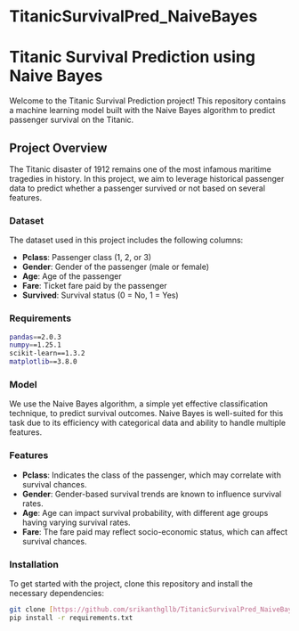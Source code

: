 # TitanicSurvivalPred_NaiveBayes
# Titanic Survival Prediction using Naive Bayes

Welcome to the Titanic Survival Prediction project! This repository contains a machine learning model built with the Naive Bayes algorithm to predict passenger survival on the Titanic. 

## Project Overview

The Titanic disaster of 1912 remains one of the most infamous maritime tragedies in history. In this project, we aim to leverage historical passenger data to predict whether a passenger survived or not based on several features.

### Dataset

The dataset used in this project includes the following columns:

- **Pclass**: Passenger class (1, 2, or 3)
- **Gender**: Gender of the passenger (male or female)
- **Age**: Age of the passenger
- **Fare**: Ticket fare paid by the passenger
- **Survived**: Survival status (0 = No, 1 = Yes)

### Requirements
```bash
pandas==2.0.3
numpy==1.25.1
scikit-learn==1.3.2
matplotlib==3.8.0
```
### Model
We use the Naive Bayes algorithm, a simple yet effective classification technique, to predict survival outcomes. Naive Bayes is well-suited for this task due to its efficiency with categorical data and ability to handle multiple features.



### Features

- **Pclass**: Indicates the class of the passenger, which may correlate with survival chances.
- **Gender**: Gender-based survival trends are known to influence survival rates.
- **Age**: Age can impact survival probability, with different age groups having varying survival rates.
- **Fare**: The fare paid may reflect socio-economic status, which can affect survival chances.

### Installation

To get started with the project, clone this repository and install the necessary dependencies:

```bash
git clone [https://github.com/srikanthgllb/TitanicSurvivalPred_NaiveBayes/tree/main]
pip install -r requirements.txt
